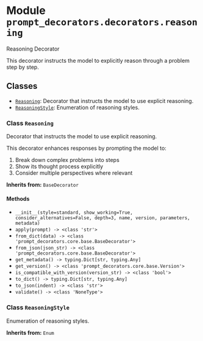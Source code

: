 # Module `prompt_decorators.decorators.reasoning`

Reasoning Decorator

This decorator instructs the model to explicitly reason through a problem step by step.

## Classes

- [`Reasoning`](#class-reasoning): Decorator that instructs the model to use explicit reasoning.
- [`ReasoningStyle`](#class-reasoningstyle): Enumeration of reasoning styles.

### Class `Reasoning`

Decorator that instructs the model to use explicit reasoning.

This decorator enhances responses by prompting the model to:
1. Break down complex problems into steps
2. Show its thought process explicitly
3. Consider multiple perspectives where relevant

**Inherits from:** `BaseDecorator`

#### Methods

- `__init__(style=standard, show_working=True, consider_alternatives=False, depth=3, name, version, parameters, metadata)`
- `apply(prompt) -> <class 'str'>`
- `from_dict(data) -> <class 'prompt_decorators.core.base.BaseDecorator'>`
- `from_json(json_str) -> <class 'prompt_decorators.core.base.BaseDecorator'>`
- `get_metadata() -> typing.Dict[str, typing.Any]`
- `get_version() -> <class 'prompt_decorators.core.base.Version'>`
- `is_compatible_with_version(version_str) -> <class 'bool'>`
- `to_dict() -> typing.Dict[str, typing.Any]`
- `to_json(indent) -> <class 'str'>`
- `validate() -> <class 'NoneType'>`

### Class `ReasoningStyle`

Enumeration of reasoning styles.

**Inherits from:** `Enum`
